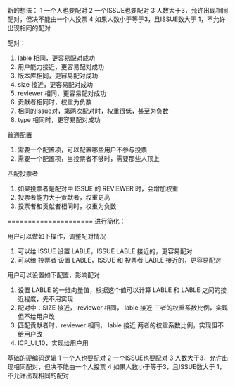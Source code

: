 新的想法：
1 一个人也要配对
2 一个ISSUE也要配对
3 人数大于3，允许出现相同配对，但决不能由一个人投票
4 如果人数小于等于3，且ISSUE数大于 1，不允许出现相同的配对

配对：
1. lable 相同，更容易配对成功
2. 用户能力接近，更容易配对成功
3. 版本库相同，更容易配对成功
4. size 接近，更容易配对成功
5. reviewer 相同，更容易配对成功
6. 贡献者相同时，权重为负数   
7. 相同的issue对，第两次配对时，权重很低，甚至为负数
8. type 相同时，更容易配对成功

普通配置
1. 需要一个配置项，可以配置哪些用户不参与投票
2. 需要一个配置项，当投票者不够时，需要那些人顶上


匹配投票者
1. 如果投票者是配对中 ISSUE 的 REVIEWER 时，会增加权重
2. 投票者能力大于贡献者，权重更高
3. 投票者和贡献者相同时，权重为负数

=====================
进行简化：

用户可以做如下操作，调整配对情况
1. 可以给 ISSUE 设置 LABLE，ISSUE LABLE 接近的，更容易配对
2. 可以给 投票者 设置 LABLE，ISSUE 和 投票者 LABLE 接近的，更容易配对


用户可以设置如下配置，影响配对
1. 设置 LABLE 的一维向量值，根据这个值可以计算 LABLE 和 LABLE 之间的接近程度，先不用实现
2. 配对中：SIZE 接近， reviewer 相同， lable 接近 三者的权重系数比例，实现但不给用户改
3. 匹配贡献者时，reviewer 相同， lable 接近 两者的权重系数比例，实现但不给用户改
4. ICP_UI_10，实现给用户用

基础的硬编码逻辑
1 一个人也要配对
2 一个ISSUE也要配对
3 人数大于3，允许出现相同配对，但决不能由一个人投票
4 如果人数小于等于3，且ISSUE数大于 1，不允许出现相同的配对




